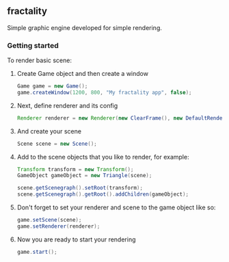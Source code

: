 ## fractality
Simple graphic engine developed for simple rendering.

### Getting started

To render basic scene:

1. Create Game object and then create a window
    ```java  
    Game game = new Game();
    game.createWindow(1200, 800, "My fractality app", false);
    ```
    
2.  Next, define renderer and its config
    ```java
    Renderer renderer = new Renderer(new ClearFrame(), new DefaultRenderConfig());
    ```
    
3. And create your scene
    ```java
    Scene scene = new Scene();
    ```
    
4. Add to the scene objects that you like to render, for example:
    ```java
    Transform transform = new Transform();
    GameObject gameObject = new Triangle(scene);
    
    scene.getScenegraph().setRoot(transform);
    scene.getScenegraph().getRoot().addChildren(gameObject);
    ```
    
5. Don't forget to set your renderer and scene to the game object like so:
    ```java
    game.setScene(scene);
    game.setRenderer(renderer);
    ```
    
6. Now you are ready to start your rendering
    ```java
    game.start();
    ```